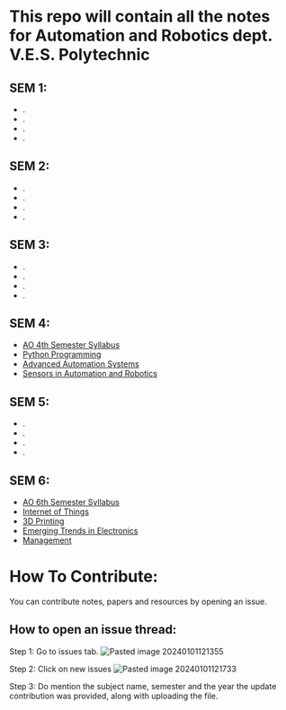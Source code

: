 # This repo will contain all the notes for Automation and Robotics dept. V.E.S. Polytechnic
## SEM 1: 
- .
- .
- .
- .

## SEM 2:
- .
- .
- .
- .
## SEM 3:
- .
- .
- .
- .
## SEM 4:
- [AO 4th Semester Syllabus](https://github.com/shah-krish-p/AO/tree/57940ba896f049c881e98543ab0f1a06a7e4fdaf/AO-sem_04_syllabus)
- [Python Programming](https://github.com/shah-krish-p/AO/tree/57940ba896f049c881e98543ab0f1a06a7e4fdaf/22426_Microcontrollers_Applications)
- [Advanced Automation Systems](https://github.com/shah-krish-p/AO/tree/57940ba896f049c881e98543ab0f1a06a7e4fdaf/22475_Advanced-Automation-Systems)
- [Sensors in Automation and Robotics](https://github.com/shah-krish-p/AO/tree/57940ba896f049c881e98543ab0f1a06a7e4fdaf/22477_Sensors-in-Automation_Robotics)
## SEM 5:
- .
- .
- .
- .
## SEM 6:
- [AO 6th Semester Syllabus](https://github.com/shah-krish-p/AO/tree/5bcae40a458a3c71bf96719d41f66768291e5cee/AO-sem_06_%20syllabus)
-  [Internet of Things](https://github.com/shah-krish-p/AO/tree/main/22679_Internet-Of-Things)
- [3D Printing](https://github.com/shah-krish-p/AO/tree/5bcae40a458a3c71bf96719d41f66768291e5cee/22681_3D-Printing)
- [Emerging Trends in Electronics](https://github.com/shah-krish-p/AO/tree/5bcae40a458a3c71bf96719d41f66768291e5cee/22636_Emerging-trends-in-Electronics)
- [Management](https://github.com/shah-krish-p/AO/tree/5bcae40a458a3c71bf96719d41f66768291e5cee/22509_Management)

# How To Contribute:
You can contribute notes, papers and resources by opening an issue.
## How to open an issue thread: 

Step 1: Go to issues tab.
![Pasted image 20240101121355](https://github.com/shah-krish-p/AO/assets/64485014/a96867ae-9bc0-4060-9d5e-0434688770a8)

Step 2: Click on new issues
![Pasted image 20240101121733](https://github.com/shah-krish-p/AO/assets/64485014/d9032b19-7687-4f73-ae26-614918ba3605)

Step 3:
Do mention the subject name, semester and the year the update contribution was provided, along with uploading the file.

